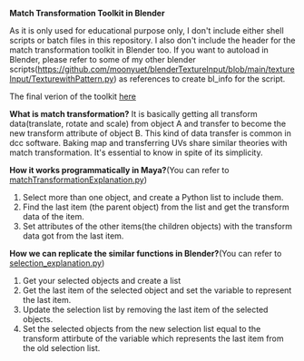 **Match Transformation Toolkit in Blender** 

As it is only used for educational purpose only, I don't include either shell scripts or batch files in this repository. I also don't include the header for the match transformation toolkit in Blender too. If you want to autoload in Blender, please refer to some of my other blender scripts(https://github.com/moonyuet/blenderTextureInput/blob/main/textureInput/TexturewithPattern.py) as references to create bl_info for the script.

The final verion of the toolkit [here](https://github.com/moonyuet/Match_Transformation_Toolkit/blob/main/Blender/matchTransformation.py)

**What is match transformation?**
It is basically getting all transform data(translate, rotate and scale) from object A and transfer to become the new transform attribute of object B.
This kind of data transfer is common in dcc software. Baking map and transferring UVs share similar theories with match transformation. It's essential to know in spite of its simplicity. 

**How it works programmatically in Maya?**(You can refer to [matchTransformationExplanation.py](https://github.com/moonyuet/Match_Transformation_Toolkit/blob/main/Maya/matchTransformationExplanation.py))
1. Select more than one object, and create a Python list to include them.
2. Find the last item (the parent object) from the list and get the transform data of the item.
3. Set attributes of the other items(the children objects) with the transform data got from the last item. 

**How we can replicate the similar functions in Blender?**(You can refer to [selection_explanation.py](https://github.com/moonyuet/Match_Transformation_Toolkit/blob/main/Blender/selection_explanation.py))
1. Get your selected objects and create a list
2. Get the last item of the selected object and set the variable to represent the last item. 
3. Update the selection list by removing the last item of the selected objects.
4. Set the selected objects from the new selection list equal to the transform attirbute of the variable which represents the last item from the old selection list.
